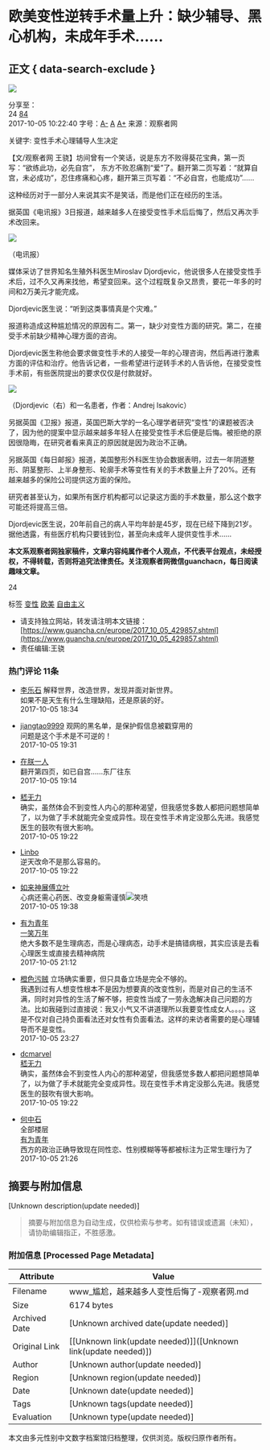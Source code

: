 # 欧美变性逆转手术量上升：缺少辅导、黑心机构，未成年手术……

## 正文 { data-search-exclude }


![](../images/mian-logo.png)

分享至：  
24 [84](#comment "查看评论")  
2017-10-05 10:22:40 字号：[A-](javascript:void(0);) [A](javascript:void(0);) [A+](javascript:void(0);) 来源：观察者网  

关键字: 变性手术心理辅导人生决定

【文/观察者网 王骁】坊间曾有一个笑话，说是东方不败得葵花宝典，第一页写：“欲练此功，必先自宫”， 东方不败忍痛割“爱”了。翻开第二页写着：“就算自宫，未必成功”，忍住疼痛和心疼，翻开第三页写着：“不必自宫，也能成功”……

这种经历对于一部分人来说其实不是笑话，而是他们正在经历的生活。

据英国《电讯报》3日报道，越来越多人在接受变性手术后后悔了，然后又再次手术改回来。

![](http://i.guancha.cn/news/2017/10/05/20171005082451799.jpg)  

（电讯报）

媒体采访了世界知名生殖外科医生Miroslav Djordjevic，他说很多人在接受变性手术后，过不久又再来找他，希望变回来。这个过程既复杂又昂贵，要花一年多的时间和2万美元才能完成。

Djordjevic医生说：“听到这类事情真是个灾难。”

报道称造成这种尴尬情况的原因有二。第一，缺少对变性方面的研究。第二，在接受手术前缺少精神心理方面的咨询。

Djordjevic医生称他会要求做变性手术的人接受一年的心理咨询，然后再进行激素方面的评估和治疗。他告诉记者，一些希望进行逆转手术的人告诉他，在接受变性手术前，有些医院提出的要求仅仅是付款就好。

![](http://i.guancha.cn/news/2017/10/05/20171005085951801.jpg)  

（Djordjevic（右）和一名患者，作者：Andrej Isakovic）

另据英国《卫报》报道，英国巴斯大学的一名心理学者研究“变性”的课题被否决了，因为他的提案中显示越来越多年轻人在接受变性手术后便是后悔。被拒绝的原因很隐晦，在研究者看来真正的原因就是因为政治不正确。

另据英国《每日邮报》报道，美国整形外科医生协会数据表明，过去一年阴道整形、阴茎整形、上半身整形、轮廓手术等变性有关的手术数量上升了20%。还有越来越多的保险公司提供这方面的保险。

研究者甚至认为，如果所有医疗机构都可以记录这方面的手术数量，那么这个数字可能还将提高三倍。

Djordjevic医生说，20年前自己的病人平均年龄是45岁，现在已经下降到21岁。据他透露，有些医疗机构只要钱到位，甚至向未成年人提供变性手术……

**本文系观察者网独家稿件，文章内容纯属作者个人观点，不代表平台观点，未经授权，不得转载，否则将追究法律责任。关注观察者网微信guanchacn，每日阅读趣味文章。**

24

标签 [变性](../search/?k=%E5%8F%98%E6%80%A7) [欧美](../search/?k=%E6%AC%A7%E7%BE%8E) [自由主义](../search/?k=%E8%87%AA%E7%94%B1%E4%B8%BB%E4%B9%89)

- 请支持独立网站，转发请注明本文链接：[https://www.guancha.cn/europe/2017_10_05_429857.shtml](https://www.guancha.cn/europe/2017_10_05_429857.shtml)
- 责任编辑:王骁

### 热门评论 11条

- [李乐石](https://user.guancha.cn/user/personal-homepage?uid=13687) 解释世界，改造世界，发现并面对新世界。  
如果不是天生有什么生理缺陷，还是原装的好。  
2017-10-05 18:34

- [jiangtao9999](https://user.guancha.cn/user/personal-homepage?uid=114388) 观网的黑名单，是保护假信息被戳穿用的  
问题是这个手术是不可逆的！  
2017-10-05 19:31

- [在朕一人](https://user.guancha.cn/user/personal-homepage?uid=191252)  
翻开第四页，如已自宫……东厂往东  
2017-10-05 19:14

- [嵇无力](https://user.guancha.cn/user/personal-homepage?uid=122234)  
确实，虽然体会不到变性人内心的那种渴望，但我感觉多数人都把问题想简单了，以为做了手术就能完全变成异性。现在变性手术肯定没那么先进。我感觉医生的鼓吹有很大影响。  
2017-10-05 19:22

- [Linbo](https://user.guancha.cn/user/personal-homepage?uid=5007)  
逆天改命不是那么容易的。  
2017-10-05 19:22

- [如来神展傅立叶](https://user.guancha.cn/user/personal-homepage?uid=79165)  
心病还需心药医、改变身躯需谨慎![笑喷](http://user.guancha.cn/static/imgs/smiles/1/kbsa_thumb.gif)  
2017-10-05 19:38

- [有为青年](https://user.guancha.cn/user/personal-homepage?uid=15045)  
[一笑万年](https://user.guancha.cn/user/personal-homepage?uid=156999)  
绝大多数不是生理病态，而是心理病态，动手术是搞错病根，其实应该是去看心理医生或直接去精神病院  
2017-10-05 21:12

- [橙色污贼](https://user.guancha.cn/user/personal-homepage?uid=75282) 立场确实重要，但只具备立场是完全不够的。  
我遇到过有人想变性根本不是因为想要真的改变性别，而是对自己的生活不满，同时对异性的生活了解不够，把变性当成了一劳永逸解决自己问题的方法。比如我碰到过直接说：我又小气又不讲道理所以我要变性成女人。。。。这是不仅对自己持负面看法还对女性有负面看法。这样的来访者需要的是心理辅导而不是变性。  
2017-10-05 23:27

- [dcmarvel](https://user.guancha.cn/user/personal-homepage?uid=9983)  
[嵇无力](https://user.guancha.cn/user/personal-homepage?uid=122234)  
确实，虽然体会不到变性人内心的那种渴望，但我感觉多数人都把问题想简单了，以为做了手术就能完全变成异性。现在变性手术肯定没那么先进。我感觉医生的鼓吹有很大影响。  
2017-10-05 19:22

- [何中石](https://user.guancha.cn/user/personal-homepage?uid=43599)  
全部楼层  
[有为青年](https://user.guancha.cn/user/personal-homepage?uid=15045)  
西方的政治正确导致现在同性恋、性别模糊等等都被标注为正常生理行为了  
2017-10-05 21:26
<!-- tcd_original_link https://www.guancha.cn/europe/2017_10_05_429857.shtml -->


## 摘要与附加信息

<!-- tcd_abstract -->
[Unknown description(update needed)]
<!-- tcd_abstract_end -->

> 摘要与附加信息为自动生成，仅供检索与参考。如有错误或遗漏（未知），请协助编辑指正，不胜感激。

### 附加信息 [Processed Page Metadata]

| Attribute       | Value                                  |
|-----------------|----------------------------------------|
| Filename        | www_尴尬，越来越多人变性后悔了-观察者网.md                             |
| Size            | 6174 bytes                           |
| Archived Date   | [Unknown archived date(update needed)]                             |
| Original Link   | [[Unknown link(update needed)]]([Unknown link(update needed)])                       |
| Author          | [Unknown author(update needed)]                               |
| Region          | [Unknown region(update needed)]                               |
| Date            | [Unknown date(update needed)]                                 |
| Tags            | [Unknown tags(update needed)]                                 |
| Evaluation            | [Unknown type(update needed)]                                 |
<!-- tcd_table_end -->

本文由多元性别中文数字档案馆归档整理，仅供浏览。版权归原作者所有。
